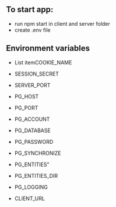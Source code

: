 ## To start app:

 - run npm start in client and server folder
 - create .env file
 ##  Environment variables
 
 - List itemCOOKIE_NAME

 - SESSION_SECRET

- SERVER_PORT

- PG_HOST

- PG_PORT

- PG_ACCOUNT

- PG_DATABASE

- PG_PASSWORD

- PG_SYNCHRONIZE

- PG_ENTITIES"

- PG_ENTITIES_DIR

- PG_LOGGING

- CLIENT_URL